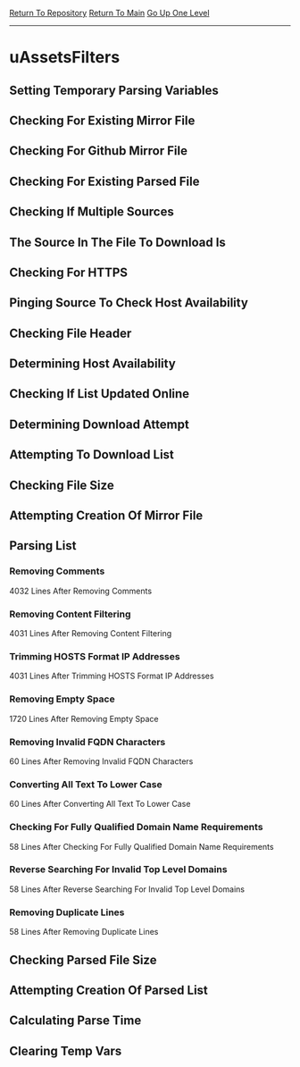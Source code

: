 [Return To Repository](https://github.com/deathbybandaid/piholeparser/)
[Return To Main](https://github.com/deathbybandaid/piholeparser/blob/master/RecentRunLogs/Mainlog.md)
[Go Up One Level](https://github.com/deathbybandaid/piholeparser/blob/master/RecentRunLogs/TopLevelScripts/30-Processing-Blacklists.md)
____________________________________
# uAssetsFilters
## Setting Temporary Parsing Variables
## Checking For Existing Mirror File
## Checking For Github Mirror File
## Checking For Existing Parsed File
## Checking If Multiple Sources
## The Source In The File To Download Is
## Checking For HTTPS
## Pinging Source To Check Host Availability
## Checking File Header
## Determining Host Availability
## Checking If List Updated Online
## Determining Download Attempt
## Attempting To Download List
## Checking File Size
## Attempting Creation Of Mirror File
## Parsing List
### Removing Comments
4032 Lines After Removing Comments
### Removing Content Filtering
4031 Lines After Removing Content Filtering
### Trimming HOSTS Format IP Addresses
4031 Lines After Trimming HOSTS Format IP Addresses
### Removing Empty Space
1720 Lines After Removing Empty Space
### Removing Invalid FQDN Characters
60 Lines After Removing Invalid FQDN Characters
### Converting All Text To Lower Case
60 Lines After Converting All Text To Lower Case
### Checking For Fully Qualified Domain Name Requirements
58 Lines After Checking For Fully Qualified Domain Name Requirements
### Reverse Searching For Invalid Top Level Domains
58 Lines After Reverse Searching For Invalid Top Level Domains
### Removing Duplicate Lines
58 Lines After Removing Duplicate Lines
## Checking Parsed File Size
## Attempting Creation Of Parsed List
## Calculating Parse Time
## Clearing Temp Vars
